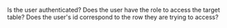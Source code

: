 Is the user authenticated?
Does the user have the role to access the target table?
Does the user's id correspond to the row they are trying to access?
